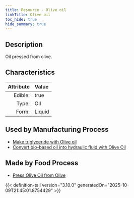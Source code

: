 ```yaml
---
title: Resource - Olive oil
linkTitle: Olive oil
toc_hide: true
hide_summary: true
---
```

<!-- This is generated by the MarsSim HelpGenertor, do not edit. -->

## Description
&#10;&#9;&#9;Oil pressed from olive.

## Characteristics

| Attribute      | Value |
|--------:|:------|
|Edible:|true|
|Type:|Oil|
|Form:|Liquid|
 

## Used by Manufacturing Process

- [Make triglyceride with Olive oil](/docs/definitions/process/make-triglyceride-with-olive-oil)
- [Convert bio-based oil into hydraulic fluid with Olive Oil](/docs/definitions/process/convert-bio-based-oil-into-hydraulic-fluid-with-olive-oil)


## Made by Food Process

- [Press Olive Oil from Olive](/docs/definitions/food/press-olive-oil-from-olive)

    


{{< definition-tail version="3.10.0" generatedOn="2025-10-09T21:45:01.8754429" >}}



